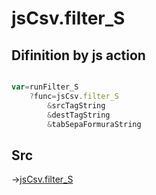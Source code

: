 # jsCsv.filter_S

## Difinition by js action

```js.js

var=runFilter_S
	?func=jsCsv.filter_S
		&srcTagString
		&destTagString
		&tabSepaFormuraString
```

## Src

->[jsCsv.filter_S](https://github.com/puutaro/CommandClick/blob/master/app/src/main/java/com/puutaro/commandclick/fragment_lib/terminal_fragment/js_interface/JsCsv.kt#L459)


